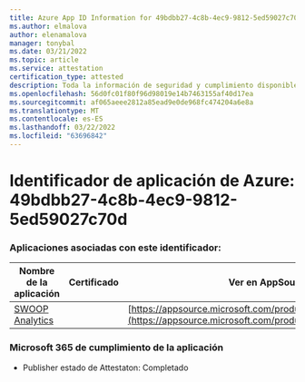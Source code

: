 ```yaml
---
title: Azure App ID Information for 49bdbb27-4c8b-4ec9-9812-5ed59027c70d
ms.author: elmalova
author: elenamalova
manager: tonybal
ms.date: 03/21/2022
ms.topic: article
ms.service: attestation
certification_type: attested
description: Toda la información de seguridad y cumplimiento disponible para 49bdbb27-4c8b-4ec9-9812-5ed59027c70d.
ms.openlocfilehash: 56d0fc01f80f96d98019e14b7463155af40d17ea
ms.sourcegitcommit: af065aeee2812a85ead9e0de968fc474204a6e8a
ms.translationtype: MT
ms.contentlocale: es-ES
ms.lasthandoff: 03/22/2022
ms.locfileid: "63696842"
---
```

# <a name="azure-app-id-49bdbb27-4c8b-4ec9-9812-5ed59027c70d"></a>Identificador de aplicación de Azure: 49bdbb27-4c8b-4ec9-9812-5ed59027c70d


### <a name="apps-associated-with-this-id"></a>Aplicaciones asociadas con este identificador:
| **Nombre de la aplicación** | **Certificado** | **Ver en AppSource** |
|--------------|---------------|-----------------------|
| [SWOOP Analytics](../forward/WA200000877.md) |  | [https://appsource.microsoft.com/product/office/WA200000877](https://appsource.microsoft.com/product/office/WA200000877) |

### <a name="microsoft-365-app-compliance-status"></a>Microsoft 365 de cumplimiento de la aplicación
- Publisher estado de Attestaton: Completado
